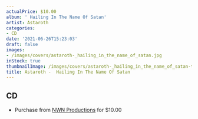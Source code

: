 ```yaml
---
actualPrice: $10.00
album: ' Hailing In The Name Of Satan'
artist: Astaroth
categories:
- CD
date: '2021-06-26T15:23:03'
draft: false
images:
- /images/covers/astaroth-_hailing_in_the_name_of_satan.jpg
inStock: true
thumbnailImage: /images/covers/astaroth-_hailing_in_the_name_of_satan-thumb.jpg
title: Astaroth -  Hailing In The Name Of Satan
---
```


## CD
* Purchase from [NWN Productions](http://shop.nwnprod.com/index.php?route=product/product&path=93&product_id=12065&sort=pd.name&order=ASC) for $10.00
